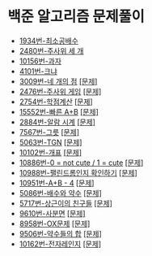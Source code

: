 # 백준 알고리즘 문제풀이
- [1934번-최소공배수](https://github.com/jhu97/baekjoon/blob/master/1934번)
- [2480번-주사위 세 개](https://github.com/jhu97/baekjoon/blob/master/2480번)
- [10156번-과자](https://github.com/jhu97/baekjoon/blob/0b90d01a5fb426460999d19d7ee5cc9c5dbf4d75/10156번)
- [4101번-크냐](https://github.com/jhu97/baekjoon/blob/ff8163cc3ce73a89012dda630646d41522de72d9/4101번)
- [3009번-네 개의 점](https://github.com/jhu97/baekjoon/blob/8cd8c49d50755a09e4d37ccae5063ac8c50b6509/3009%EB%B2%88) [[문제]](https://www.acmicpc.net/problem/3009)
- [2476번-주사위 게임](https://github.com/jhu97/baekjoon/blob/22e657aed7df191d90dc82c0fb83dd9863dfa43e/2476번) [[문제]](https://www.acmicpc.net/problem/2476)
- [2754번-학점계산](https://github.com/jhu97/baekjoon/blob/master/2754번) [[문제]](https://www.acmicpc.net/problem/2754)
- [15552번-빠른 A+B](https://github.com/jhu97/baekjoon/blob/d783af692b1b1fde98700b986ee56d3f74c17764/15552번) [[문제]](https://www.acmicpc.net/problem/15552)
- [2884번-알람 시계](https://github.com/jhu97/baekjoon/blob/master/2884%EB%B2%88) [[문제]](https://www.acmicpc.net/problem/2884)
- [7567번-그릇](https://github.com/jhu97/baekjoon/blob/master/7567번) [[문제]](https://www.acmicpc.net/problem/7567)
- [5063번-TGN](https://github.com/jhu97/baekjoon/blob/master/5063번) [[문제]](https://www.acmicpc.net/problem/5063)
- [10102번-개표](https://github.com/jhu97/baekjoon/blob/master/10102번) [[문제]](https://www.acmicpc.net/problem/10102)
- [10886번-0 = not cute / 1 = cute](https://github.com/jhu97/baekjoon/blob/master/10886%EB%B2%88) [[문제]](https://www.acmicpc.net/problem/10886)
- [10988번-팰린드롬인지 확인하기](https://github.com/jhu97/baekjoon/blob/master/10988%EB%B2%88) [[문제]](https://www.acmicpc.net/problem/10988)
- [10951번-A+B - 4](https://github.com/jhu97/baekjoon/blob/master/10951번) [[문제]](https://www.acmicpc.net/problem/10951)
- [5086번-배수와 약수](https://github.com/jhu97/baekjoon/commit/f08acf8b3d030e5c3442984894c1c19a5497032f) [[문제]](https://www.acmicpc.net/problem/5086)
- [5717번-상근이의 친구들](https://github.com/jhu97/baekjoon/blob/master/5717번) [[문제]](https://www.acmicpc.net/problem/5717)
- [9610번-사분면](https://github.com/jhu97/baekjoon/blob/master/9610번) [[문제]](https://www.acmicpc.net/problem/9610)
- [8958번-OX문제](https://github.com/jhu97/baekjoon/commit/c369a89b73f4cb978f3d0d53864622e221cbc16d) [[문제]](https://www.acmicpc.net/problem/8958)
- [9506번-약수들의 합](https://github.com/jhu97/baekjoon/blob/master/9506번) [[문제]](https://www.acmicpc.net/problem/9506)
- [10162번-전자레인지](https://github.com/jhu97/baekjoon/blob/master/10162번) [[문제]](https://www.acmicpc.net/problem/10162)
